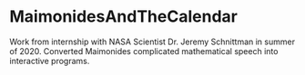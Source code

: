 # MaimonidesAndTheCalendar
Work from internship with NASA Scientist Dr. Jeremy Schnittman in summer of 2020. Converted Maimonides complicated mathematical speech into interactive programs. 
